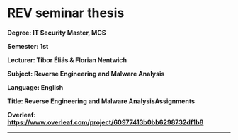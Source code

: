 # REV seminar thesis

**Degree: IT Security Master, MCS**

**Semester: 1st**

**Lecturer: Tibor Éliás & Florian Nentwich**

**Subject: Reverse Engineering and Malware Analysis**

**Language: English**

**Title: Reverse Engineering and Malware AnalysisAssignments**

**Overleaf: https://www.overleaf.com/project/60977413b0bb6298732df1b8**

---
